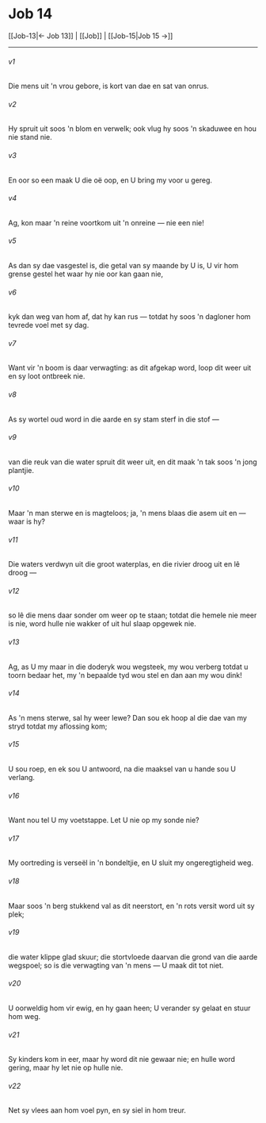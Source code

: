 # Job 14

[[Job-13|← Job 13]] | [[Job]] | [[Job-15|Job 15 →]]
***

###### v1
Die mens uit 'n vrou gebore, is kort van dae en sat van onrus. 
###### v2
Hy spruit uit soos 'n blom en verwelk; ook vlug hy soos 'n skaduwee en hou nie stand nie. 
###### v3
En oor so een maak U die oë oop, en U bring my voor u gereg. 
###### v4
Ag, kon maar 'n reine voortkom uit 'n onreine — nie een nie! 
###### v5
As dan sy dae vasgestel is, die getal van sy maande by U is, U vir hom grense gestel het waar hy nie oor kan gaan nie, 
###### v6
kyk dan weg van hom af, dat hy kan rus — totdat hy soos 'n dagloner hom tevrede voel met sy dag. 
###### v7
Want vir 'n boom is daar verwagting: as dit afgekap word, loop dit weer uit en sy loot ontbreek nie. 
###### v8
As sy wortel oud word in die aarde en sy stam sterf in die stof — 
###### v9
van die reuk van die water spruit dit weer uit, en dit maak 'n tak soos 'n jong plantjie. 
###### v10
Maar 'n man sterwe en is magteloos; ja, 'n mens blaas die asem uit en — waar is hy? 
###### v11
Die waters verdwyn uit die groot waterplas, en die rivier droog uit en lê droog — 
###### v12
so lê die mens daar sonder om weer op te staan; totdat die hemele nie meer is nie, word hulle nie wakker of uit hul slaap opgewek nie. 
###### v13
Ag, as U my maar in die doderyk wou wegsteek, my wou verberg totdat u toorn bedaar het, my 'n bepaalde tyd wou stel en dan aan my wou dink! 
###### v14
As 'n mens sterwe, sal hy weer lewe? Dan sou ek hoop al die dae van my stryd totdat my aflossing kom; 
###### v15
U sou roep, en ek sou U antwoord, na die maaksel van u hande sou U verlang. 
###### v16
Want nou tel U my voetstappe. Let U nie op my sonde nie? 
###### v17
My oortreding is verseël in 'n bondeltjie, en U sluit my ongeregtigheid weg. 
###### v18
Maar soos 'n berg stukkend val as dit neerstort, en 'n rots versit word uit sy plek; 
###### v19
die water klippe glad skuur; die stortvloede daarvan die grond van die aarde wegspoel; so is die verwagting van 'n mens — U maak dit tot niet. 
###### v20
U oorweldig hom vir ewig, en hy gaan heen; U verander sy gelaat en stuur hom weg. 
###### v21
Sy kinders kom in eer, maar hy word dit nie gewaar nie; en hulle word gering, maar hy let nie op hulle nie. 
###### v22
Net sy vlees aan hom voel pyn, en sy siel in hom treur. 
